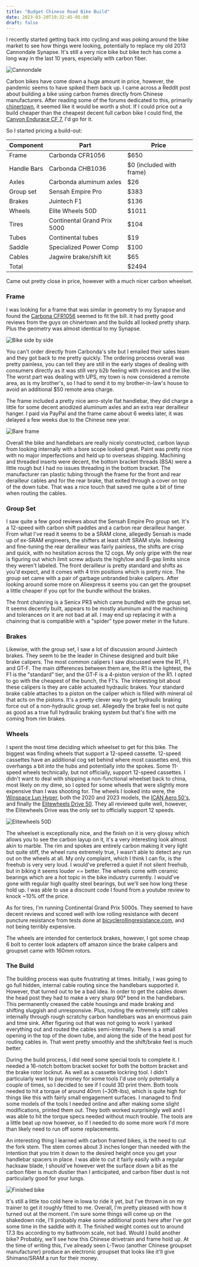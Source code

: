 ```yaml
---
title: "Budget Chinese Road Bike Build"
date: 2023-03-20T19:32:45-05:00
draft: false
---
```


I recently started getting back into cycling and was poking around the bike market to see how things were looking,
potentially to replace my old 2013 Cannondale Synapse. It's still a very nice bike but bike tech has come a long way 
in the last 10 years, especially with carbon fiber. 

![Cannondale](/images/cannondale.jpg)

Carbon bikes have come down a huge amount in price, however, the pandemic seems to have spiked them back up. 
I came across a Reddit post about building a bike using carbon frames directly from Chinese manufacturers. 
After reading some of the forums dedicated to this, primarily [chinertown](http://www.chinertown.com), it seemed like it would be worth a shot.
If I could price out a build cheaper than the cheapest decent full carbon bike I could find, the [Canyon Endurace CF 7](https://www.canyon.com/en-us/road-bikes/endurance-bikes/endurace/cf/endurace-cf-7-disc/2855.html), I'd go for it. 

So I started pricing a build-out:

| Component  | Part                        | Price |
|------------|-----------------------------|-------|
| Frame      | Carbonda CFR1056            | $650  |
| Handle Bars| Carbonda CHB1036            | $0 (included with frame) |
| Axles      | Carbonda aluminum axles     | $26   |
| Group set  | Sensah Empire Pro           | $383  |
| Brakes     | Juintech F1                 | $136  |
| Wheels     | Elite Wheels 50D            | $1011 |
| Tires      | Continental Grand Prix 5000 | $104  |
| Tubes      | Continental tubes           | $19   |
| Saddle     | Specialized Power Comp      | $100  |
| Cables     | Jagwire brake/shift kit     | $65   |
| Total      |                             | $2494 |

Came out pretty close in price, however with a much nicer carbon wheelset.

### Frame
I was looking for a frame that was similar in geometry to my Synapse and found the [Carbona CFR1056](https://www.carbonda.com/road-frames/125.html) seemed to fit the
bill. It had pretty good reviews from the guys on chinertown and the builds all looked pretty sharp. Plus the geometry was almost identical to my Synapse.

![Bike side by side](/images/bike-comparison.png)

You can't order directly from Carbonda's site but I emailed their sales team and they got back to me pretty quickly. The ordering process overall was pretty painless,
you can tell they are still in the early stages of dealing with consumers directly as it was still very b2b feeling with invoices and the like. The worst part was 
dealing with UPS, my town is now considered a remote area, as is my brother's, so I had to send it to my brother-in-law's house to avoid an additional $50 remote area charge.

The frame included a pretty nice aero-style flat handlebar, they did charge a little for some decent anodized aluminum axles and an extra rear derailleur hanger.
I paid via PayPal and the frame came about 6 weeks later, it was delayed a few weeks due to the Chinese new year.

![Bare frame](/images/frame.jpeg)

Overall the bike and handlebars are really nicely constructed, carbon layup from looking internally with a bore scope looked great. Paint was pretty nice with
no major imperfections and held up to overseas shipping. Machining and threaded inserts were decent, the bottom bracket threads (BSA) were a little rough but I had no 
issues threading in the bottom bracket. The manufacturer ran plastic tubing through the frame for the front and rear derailleur cables and for the rear brake, that exited through a cover on top of the down tube. That was a nice touch that saved me quite a bit of time when routing the cables.

### Group Set
I saw quite a few good reviews about the Sensah Empire Pro group set. It's a 12-speed with carbon shift paddles and a carbon rear derailleur hanger. From what I've read
it seems to be a SRAM clone, allegedly Sensah is made up of ex-SRAM engineers, the shifters at least shift SRAM style. Indexing and fine-tuning the rear derailleur was
fairly painless, the shifts are crisp and quick, with no hesitation across the 12 cogs. My only gripe with the rear is figuring out which limit screw adjusts the high/low and B-gap limits since they weren't labeled. The front derailleur is pretty standard and shifts as you'd expect, and it comes with 4 trim positions which is pretty nice. The group set came with a pair of garbage unbranded brake calipers. After looking around some more on Aliexpress it seems you can get the groupset a little cheaper if you opt for the bundle without the brakes. 

The front chainring is a Senicx PR3 which came bundled with the group set. It seems decently built, appears to be mostly aluminum and the machining and tolerances on it are not bad at all. I may end up replacing it with a chainring that is compatible with a "spider" type power meter in the future. 

### Brakes
Likewise, with the group set, I saw a lot of discussion around Juintech brakes. They seem to be the leader in Chinese designed and built bike brake calipers.
The most common calipers I saw discussed were the R1, F1, and GT-F. The main differences between them are, the R1 is the lightest, the F1 is the "standard" tier, and 
the GT-F is a 4-piston version of the R1. I opted to go with the cheapest of the bunch, the F1's. The interesting bit about these calipers is they are cable actuated hydraulic
brakes. Your standard brake cable attaches to a piston on the caliper which is filled with mineral oil that acts on the pistons. It's a pretty clever way to get hydraulic braking
force out of a non-hydraulic group set. Allegedly the brake feel is not quite as good as a true full hydraulic braking system but that's fine with me coming from rim brakes.

### Wheels
I spent the most time deciding which wheelset to get for this bike. The biggest was finding wheels that support a 12-speed cassette. 12-speed cassettes have an additional
cog set behind where most cassettes end, this overhangs a bit into the hubs and potentially into the spokes. Some 11-speed wheels technically, but not officially, support 12-speed cassettes. I didn't want to deal with shipping a non-functional wheelset back to china, most likely on my dime, so I opted for some wheels that were slightly more expensive than I was shooting for. The wheels I looked into were, the [Winspace Lun Hyper](https://www.winspace.cc/product/hyper-50mm-disc-brake-wheelset), both the 2020 and 2023 models, the [ICAN Aero 50's](https://icancycling.com/products/aero-50-disc-wheelset), and finally the [Elitewheels Drive 50](https://www.elite-wheels.com/product/drive-aero-50mm-disc-brake-carbon-spoke-wheelset-ceramic-bearing). They all reviewed quite well, however, the Elitewheels Drive was the only set to officially support 12 speeds.

![Elitewheels 50D](/images/wheel.jpeg)

The wheelset is exceptionally nice, and the finish on it is very glossy which allows you to see the carbon layup on it, it's a very interesting look almost akin to marble.
The rim and spokes are entirely carbon making it very light but quite stiff, the wheel runs extremely true, I wasn't able to detect any run out on the wheels at all. 
My only complaint, which I think I can fix, is the freehub is very very loud. I would've preferred a quiet if not silent freehub, but in biking it seems louder == better. The wheels come with ceramic bearings which are a hot topic in the bike industry currently. I would've gone with regular high quality steel bearings, but we'll see how long these hold up. I was able to use a discount code I found from a youtube review to knock ~10% off the price.

As for tires, I'm running Continental Grand Prix 5000s. They seemed to have decent reviews and scored well with low rolling resistance with decent puncture resistance from tests done at [bicyclerollingresistance.com](https://www.bicyclerollingresistance.com/), and not being terribly expensive.

The wheels are intended for centerlock brakes, however, I got some cheap 6 bolt to center look adapters off amazon since the brake calipers and groupset came with 160mm rotors. 

### The Build
The building process was quite frustrating at times. Initially, I was going to go full hidden, internal cable routing since the handlebars supported it. However, that turned out to be a bad idea. In order to get the cables down the head post they had to make a very sharp 90° bend in the handlebars. This permanently creased the cable housings and made braking and shifting sluggish and unresponsive. Plus, routing the extremely stiff cables internally through rough scratchy carbon handlebars was an enormous pain and time sink. After figuring out that was not going to work I yanked everything out and routed the cables semi-internally. There is a small opening in the top of the down tube, and along the side of the head post for routing cables in. That went pretty smoothly and the shift/brake feel is much better. 

During the build process, I did need some special tools to complete it. I needed a 16-notch bottom bracket socket for both the bottom bracket and the brake rotor locknut. As well as a cassette lockring tool. I didn't particularly want to pay money for some tools I'd use only potentially a couple of times, so I decided to see if I could 3D print them. Both tools needed to hit a torque of around 40nm (~30ft-lbs), which is quite high for things like this with fairly small engagement surfaces. I managed to find some models of the tools I needed online and after making some slight modifications, printed them out. They both worked surprisingly well and I was able to hit the torque specs needed without much trouble. The tools are a little beat up now however, so if I needed to do some more work I'd more than likely need to run off some replacements.

An interesting thing I learned with carbon framed bikes, is the need to cut the fork stem. The stem comes about 3 inches longer than needed with the intention that you trim it down to the desired height once you get your handlebar spacers in place. I was able to cut it fairly easily with a regular hacksaw blade, I should've however wet the surface down a bit as the carbon fiber is much dustier than I anticipated, and carbon fiber dust is not particularly good for your lungs.

![Finished bike](/images/finished_bike.jpeg)

It's still a little too cold here in Iowa to ride it yet, but I've thrown in on my trainer to get it roughly fitted to me. Overall, I'm pretty pleased with how it turned out at the moment. I'm sure some things will come up on the shakedown ride, I'll probably make some additional posts here after I've got some time in the saddle with it. The finished weight comes out to around 17.3 lbs according to my bathroom scale, not bad. Would I build another bike? Probably, we'll see how this Chinese drivetrain and frame hold up. At the time of writing this, I've already seen L-Twoo (another Chinese groupset manufacturer) produce an electronic groupset that looks like it'll give Shimano/SRAM a run for their money. 